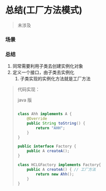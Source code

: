 # 总结(工厂方法模式)

> 未涉及
>
> 

### 场景



### 总结

1. 同常需要利用子类去创建实例化对象
2. 定义一个接口，由子类去实例化
   1. 子类实现的实例化方法就是工厂方法

> 代码实现：
>
> java 版
>
> ```java
> 
> class Ahh implements A {
>     @Override
>     public String toString() {
>         return "AHH";
>     }
> }
> 
> public interface Factory {
>     public A createA();
> }
> 
> class HCLGFactory implements Factory{
>     public A createA() { // 工厂方法
>         return new Ahh();
>     }
> }
> ```
>
> 